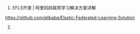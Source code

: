 

1. EFLS开源 | 阿里妈妈联邦学习解决方案详解



https://github.com/alibaba/Elastic-Federated-Learning-Solution


2. 
